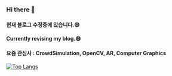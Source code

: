 ### Hi there 👋
#### 현재 블로그 수정중에 있습니다.😄
#### Currently revising my blog.😄
#### 요즘 관심사 : CrowdSimulation, OpenCV, AR, Computer Graphics

<!--
[![Anurag's github stats](https://github-readme-stats.vercel.app/api?username=danakim1019)](https://github.com/anuraghazra/github-readme-stats)


[![danakim1019's boj rating](http://mazassumnida.wtf/api/v2/generate_badge?boj=danakim1019)](https://solved.ac/profile/danakim1019)
-->

[![Top Langs](https://github-readme-stats.vercel.app/api/top-langs/?username=danakim1019&layout=compact)](https://github.com/anuraghazra/github-readme-stats)


<!--
**danakim1019/danakim1019** is a ✨ _special_ ✨ repository because its `README.md` (this file) appears on your GitHub profile.

Here are some ideas to get you started:

- 🔭 I’m currently working on ...
- 🌱 I’m currently learning ...
- 👯 I’m looking to collaborate on ...
- 🤔 I’m looking for help with ...
- 💬 Ask me about ...
- 📫 How to reach me: ...
- 😄 Pronouns: ...
- ⚡ Fun fact: ...
-->
